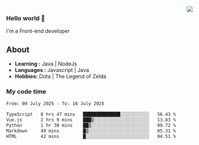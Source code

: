 <img align='right' src="https://github-readme-stats.vercel.app/api?username=jumodada&show_icons=true&theme=vue">

### Hello world 👋

I'm a Front-end developer 
    
## About
-  **Learning :** Java | NodeJs
-  **Languages :** Javascript | Java
-  **Hobbies:** Dota | The Legend of Zelda

### My code time

<!--START_SECTION:waka-->

```txt
From: 09 July 2025 - To: 16 July 2025

TypeScript   8 hrs 47 mins   ██████████████░░░░░░░░░░░   56.43 %
Vue.js       2 hrs 9 mins    ███▒░░░░░░░░░░░░░░░░░░░░░   13.83 %
Python       1 hr 30 mins    ██▒░░░░░░░░░░░░░░░░░░░░░░   09.72 %
Markdown     49 mins         █▒░░░░░░░░░░░░░░░░░░░░░░░   05.31 %
HTML         42 mins         █░░░░░░░░░░░░░░░░░░░░░░░░   04.51 %
```

<!--END_SECTION:waka-->
